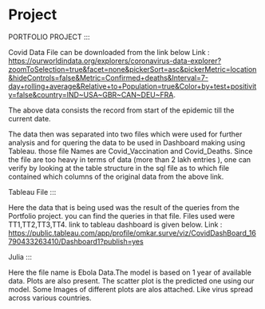 # Project


PORTFOLIO PROJECT :::

Covid Data File can be downloaded from the link below
Link : https://ourworldindata.org/explorers/coronavirus-data-explorer?zoomToSelection=true&facet=none&pickerSort=asc&pickerMetric=location&hideControls=false&Metric=Confirmed+deaths&Interval=7-day+rolling+average&Relative+to+Population=true&Color+by+test+positivity=false&country=IND~USA~GBR~CAN~DEU~FRA.

The above data consists the record from start of the epidemic till the current date.

The data then was separated into two files which were used for further analysis and for quering the data to be used in Dashboard making using Tableau.
those file Names are Covid_Vaccination and Covid_Deaths. Since the file are too heavy in terms of data (more than 2 lakh entries ), one can verify by looking at the table structure in the sql file as to which file contained which columns of the original data from the above link.


Tableau File ::: 

Here the data that is being used was the result of the queries from the Portfolio project. you can find the queries in that file.
Files used were TT1,TT2,TT3,TT4. link to tableau dashboard is given below.
Link : https://public.tableau.com/app/profile/omkar.surve/viz/CovidDashBoard_16790433263410/Dashboard1?publish=yes




Julia :::

Here the file name is Ebola Data.The model is based on 1 year of available data.
Plots are also present. The scatter plot is the predicted one using our model. Some Images of different plots are alos attached. Like virus spread across various countries.
